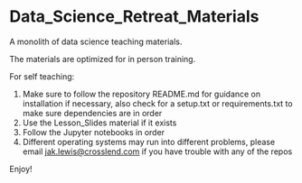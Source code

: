 # Data_Science_Retreat_Materials
A monolith of data science teaching materials.

The materials are optimized for in person training.

For self teaching:
1. Make sure to follow the repository README.md for guidance on installation if necessary, also check for a setup.txt or requirements.txt to make sure dependencies are in order
2. Use the Lesson_Slides material if it exists
3. Follow the Jupyter notebooks in order 
4. Different operating systems may run into different problems, please email jak.lewis@crosslend.com if you have trouble with any of the repos

Enjoy! 
